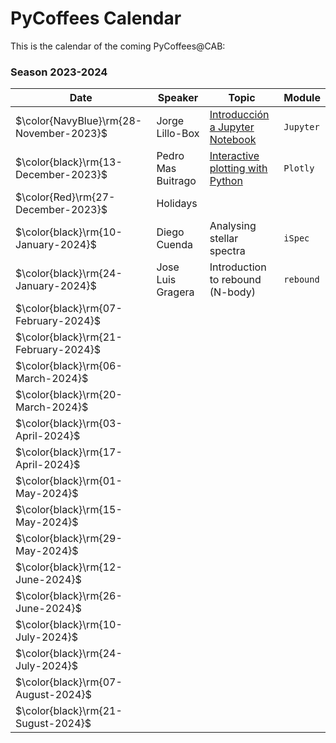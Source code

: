 # PyCoffees Calendar
This is the calendar of the coming PyCoffees@CAB:

### Season 2023-2024
| Date  | Speaker | Topic | Module |
| ------------- | ------------- | ------------- | ------------- |
| $\color{NavyBlue}\rm{28-November-2023}$  | Jorge Lillo-Box  | [Introducción a Jupyter Notebook](https://github.com/PyCoffees/notebooks/blob/main/notebooks/2023_11_29__IntroJupyter_JorgeLilloBox.ipynb) | `Jupyter` |
| $\color{black}\rm{13-December-2023}$  | Pedro Mas Buitrago  | [Interactive plotting with Python](https://github.com/PyCoffees/notebooks/blob/main/notebooks/2023_12_13_interactive_viz_PedroMas.ipynb) | `Plotly` | 
| $\color{Red}\rm{27-December-2023}$ | Holidays | | |	
| $\color{black}\rm{10-January-2024}$ | Diego Cuenda | Analysing stellar spectra | `iSpec` |
| $\color{black}\rm{24-January-2024}$ | Jose Luis Gragera | Introduction to rebound (N-body) | `rebound` |
| $\color{black}\rm{07-February-2024}$ | | | |	
| $\color{black}\rm{21-February-2024}$ | | | |	
| $\color{black}\rm{06-March-2024}$ | | | |	
| $\color{black}\rm{20-March-2024}$ | | | |	
| $\color{black}\rm{03-April-2024}$ | | | |	
| $\color{black}\rm{17-April-2024}$ | | | |	
| $\color{black}\rm{01-May-2024}$ | | | |	
| $\color{black}\rm{15-May-2024}$ | | | |	
| $\color{black}\rm{29-May-2024}$ | | | |	
| $\color{black}\rm{12-June-2024}$ | | | |	
| $\color{black}\rm{26-June-2024}$ | | | |	
| $\color{black}\rm{10-July-2024}$ | | | |	
| $\color{black}\rm{24-July-2024}$ | | | |	
| $\color{black}\rm{07-August-2024}$ | | | |	
| $\color{black}\rm{21-Sugust-2024}$ | | | |	
